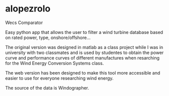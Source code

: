 # alopezrolo
Wecs Comparator

Easy python app that allows the user to filter a wind turbine database based on rated power, type, onshore/offshore...

The original version was designed in matlab as a class project while I was in university with two classmates and is used by studentes to obtain the power curve and performance curves of different manufactures when resarching for the Wind Energy Conversion Systems class.

The web version has been designed to make this tool more accessible and easier to use for everyone researching wind energy.

The source of the data is Windographer.
